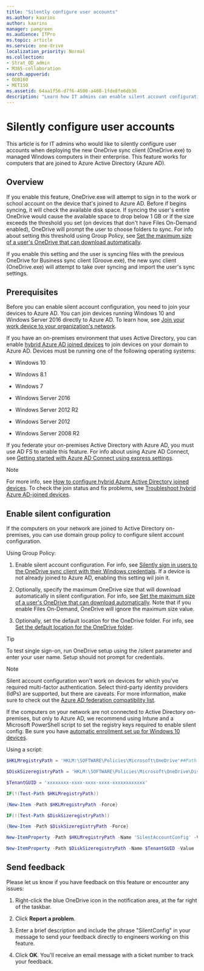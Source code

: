 ```yaml
---
title: "Silently configure user accounts"
ms.author: kaarins
author: kaarins
manager: pamgreen
ms.audience: ITPro
ms.topic: article
ms.service: one-drive
localization_priority: Normal
ms.collection: 
- Strat_OD_admin
- M365-collaboration
search.appverid:
- ODB160
- MET150
ms.assetid: 64aa1f56-d7f6-4500-a408-1fde8fe6db36
description: "Learn how IT admins can enable silent account configuration when deploying the OneDrive sync client in an enterprise."
---
```


# Silently configure user accounts

This article is for IT admins who would like to silently configure user accounts when deploying the new OneDrive sync client (OneDrive.exe) to managed Windows computers in their enterprise. This feature works for computers that are joined to Azure Active Directory (Azure AD).
  
## Overview

If you enable this feature, OneDrive.exe will attempt to sign in to the work or school account on the device that's joined to Azure AD. Before if begins syncing, it will check the available disk space. If syncing the user's entire OneDrive would cause the available space to drop below 1 GB or if the size exceeds the threshold you set (on devices that don't have Files On-Demand enabled), OneDrive will prompt the user to choose folders to sync. For info about setting this threshold using Group Policy, see [Set the maximum size of a user's OneDrive that can download automatically](use-group-policy.md#DiskSpaceCheckThresholdMB). 
  
If you enable this setting and the user is syncing files with the previous OneDrive for Business sync client (Groove.exe), the new sync client (OneDrive.exe) will attempt to take over syncing and import the user's sync settings. 
  
## Prerequisites

Before you can enable silent account configuration, you need to join your devices to Azure AD. You can join devices running Windows 10 and Windows Server 2016 directly to Azure AD. To learn how, see [Join your work device to your organization's network](/azure/active-directory/user-help/user-help-join-device-on-network). 
  
If you have an on-premises environment that uses Active Directory, you can enable [hybrid Azure AD joined devices](/azure/active-directory/devices/hybrid-azuread-join-plan) to join devices on your domain to Azure AD. Devices must be running one of the following operating systems:
  
- Windows 10 
    
- Windows 8.1 
    
- Windows 7 
    
- Windows Server 2016 
    
- Windows Server 2012 R2 
    
- Windows Server 2012 
    
- Windows Server 2008 R2

If you federate your on-premises Active Directory with Azure AD, you must use AD FS to enable this feature. For info about using Azure AD Connect, see [Getting started with Azure AD Connect using express settings](/azure/active-directory/hybrid/how-to-connect-install-custom).
    
> [!NOTE]
> For more info, see [How to configure hybrid Azure Active Directory joined devices](/azure/active-directory/devices/hybrid-azuread-join-plan). To check the join status and fix problems, see [Troubleshoot hybrid Azure AD-joined devices](/azure/active-directory/devices/troubleshoot-hybrid-join-windows-current). 
  
## Enable silent configuration

If the computers on your network are joined to Active Directory on-premises, you can use domain group policy to configure silent account configuration.

Using Group Policy:
  
1. Enable silent account configuration. For info, see [Silently sign in users to the OneDrive sync client with their Windows credentials](use-group-policy.md#SilentAccountConfig). If a device is not already joined to Azure AD, enabling this setting wil join it.
    
2. Optionally, specify the maximum OneDrive size that will download automatically in silent configuration. For info, see [Set the maximum size of a user's OneDrive that can download automatically](use-group-policy.md#DiskSpaceCheckThresholdMB). Note that if you enable Files On-Demand, OneDrive will ignore the maximum size value.
    
3. Optionally, set the default location for the OneDrive folder. For info, see [Set the default location for the OneDrive folder](use-group-policy.md#DefaultRootDir).
    
> [!TIP]
> To test single sign-on, run OneDrive setup using the /silent parameter and enter your user name. Setup should not prompt for credentials. 
  
> [!NOTE]
> Silent account configuration won't work on devices for which you've required multi-factor authentication. Select third-party identity providers (IdPs) are supported, but there are caveats. For more information, make sure to check out the [Azure AD federation compatibility list](/azure/active-directory/hybrid/how-to-connect-fed-compatibility).

If the computers on your network are not connected to Active Directory on-premises, but only to Azure AD, we recommend using Intune and a Microsoft PowerShell script to set the registry keys required to enable silent config. Be sure you have [automatic enrollment set up for Windows 10 devices](/intune/quickstart-setup-auto-enrollment). 

Using a script:

```PowerShell
$HKLMregistryPath = 'HKLM:\SOFTWARE\Policies\Microsoft\OneDrive'##Path to HKLM keys

$DiskSizeregistryPath = 'HKLM:\SOFTWARE\Policies\Microsoft\OneDrive\DiskSpaceCheckThresholdMB'##Path to max disk size key

$TenantGUID = 'xxxxxxxx-xxxx-xxxx-xxxx-xxxxxxxxxxxx'

IF(!(Test-Path $HKLMregistryPath))

{New-Item -Path $HKLMregistryPath -Force}

IF(!(Test-Path $DiskSizeregistryPath))

{New-Item -Path $DiskSizeregistryPath -Force}

New-ItemProperty -Path $HKLMregistryPath -Name 'SilentAccountConfig' -Value '1' -PropertyType DWORD -Force | Out-Null ##Enable silent account configuration

New-ItemProperty -Path $DiskSizeregistryPath -Name $TenantGUID -Value '102400' -PropertyType DWORD -Force | Out-Null ##Set max OneDrive threshold before prompting
``` 

## Send feedback
<a name="sendfeedback"> </a>

Please let us know if you have feedback on this feature or encounter any issues:
  
1. Right-click the blue OneDrive icon in the notification area, at the far right of the taskbar.
    
2. Click **Report a problem**.
    
3. Enter a brief description and include the phrase "SilentConfig" in your message to send your feedback directly to engineers working on this feature. 
    
4. Click **OK**. You'll receive an email message with a ticket number to track your feedback.
    

